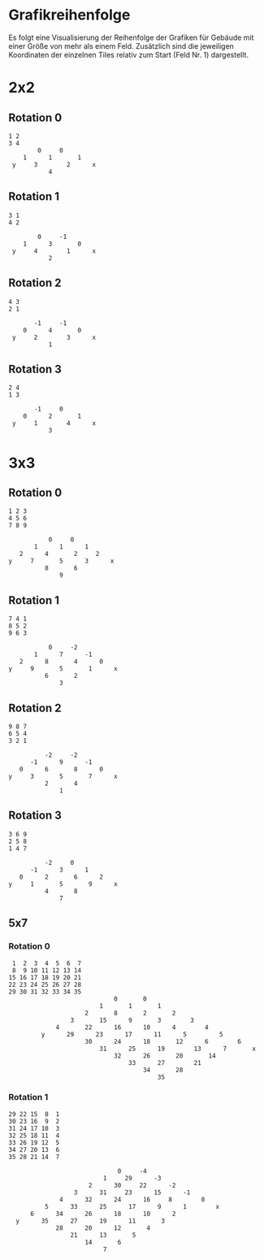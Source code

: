 Grafikreihenfolge
=================

Es folgt eine Visualisierung der Reihenfolge der Grafiken für Gebäude mit einer Größe von mehr als einem Feld. Zusätzlich sind die jeweiligen Koordinaten der einzelnen Tiles relativ zum Start (Feld Nr. 1) dargestellt.

# 2x2

## Rotation 0

```
1 2
3 4
        0     0
    1      1       1
 y     3        2      x
           4
```

## Rotation 1

```
3 1
4 2

        0     -1
    1      3       0
 y     4        1      x
           2
```

## Rotation 2

```
4 3
2 1

       -1     -1
    0      4       0
 y     2        3      x
           1
```

## Rotation 3

```
2 4
1 3

       -1     0
    0      2       1
 y     1        4      x
           3
```





# 3x3

## Rotation 0
```
1 2 3
4 5 6
7 8 9
  
           0     0      
       1      1      1
   2      4       2     2  
y     7       5      3      x
          8       6    
              9
```

## Rotation 1
```
7 4 1
8 5 2
9 6 3

           0     -2 
       1      7      -1
   2      8       4      0
y     9       5       1      x
          6       2    
              3                   
```

## Rotation 2
```
9 8 7
6 5 4
3 2 1

          -2     -2 
      -1      9      -1
   0      6       8      0
y     3       5       7      x
          2       4    
              1                   
```

## Rotation 3
```
3 6 9
2 5 8
1 4 7

          -2     0 
      -1      3      1
   0      2       6      2
y     1       5       9      x
          4       8    
              7                   
```

## 5x7

### Rotation 0
```
 1  2  3  4  5  6  7 
 8  9 10 11 12 13 14 
15 16 17 18 19 20 21
22 23 24 25 26 27 28
29 30 31 32 33 34 35
                             0       0
                         1       1       1
                     2       8       2       2
                 3       15      9       3        3
             4       22      16      10      4        4 
         y      29      23      17      11      5         5
                     30      24      18       12      6        6
                         31      25      19        13      7       x
                             32      26       20       14
                                 33      27        21    
                                     34       28
                                         35   
```

### Rotation 1
```
29 22 15  8  1
30 23 16  9  2
31 24 17 10  3
32 25 18 11  4
33 26 19 12  5
34 27 20 13  6
35 28 21 14  7

                              0     -4
                          1     29      -3
                      2      30     22      -2
                  3      31     23      15      -1
              4      32      24      16     8        0
          5      33      25      17      9      1        x
      6      34      26      18      10      2      
  y      35      27      19      11       3             
             28      20      12       4              
                 21      13       5
                     14       6
                          7
```                                            
                                         
                                                                                            
                                              
                                              
                                              


                                                         
